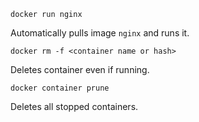 `docker run nginx`

Automatically pulls image `nginx` and runs it.

`docker rm -f <container name or hash>`

Deletes container even if running.

`docker container prune`

Deletes all stopped containers.

